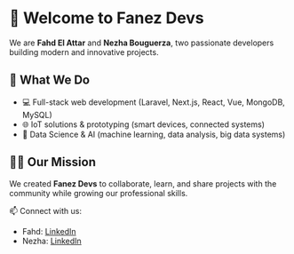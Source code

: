 # 👋 Welcome to Fanez Devs

We are **Fahd El Attar** and **Nezha Bouguerza**, two passionate developers building modern and innovative projects.

## 🚀 What We Do
- 💻 Full-stack web development (Laravel, Next.js, React, Vue, MongoDB, MySQL)  
- 🌐 IoT solutions & prototyping (smart devices, connected systems)  
- 🤖 Data Science & AI (machine learning, data analysis, big data systems)

## 🧑‍💻 Our Mission
We created **Fanez Devs** to collaborate, learn, and share projects with the community while growing our professional skills.

📫 Connect with us:
- Fahd: [LinkedIn](https://www.linkedin.com/in/fahd-elattar/)  
- Nezha: [LinkedIn](https://www.linkedin.com/in/nezha-bouguerza-842080277/)